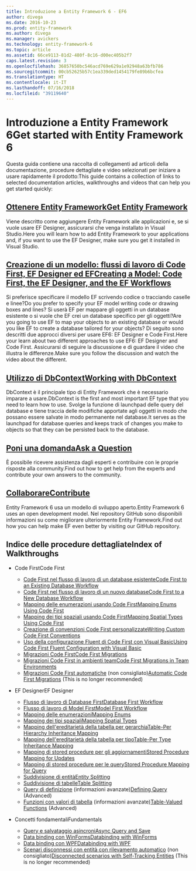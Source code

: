 ```yaml
---
title: Introduzione a Entity Framework 6 - EF6
author: divega
ms.date: 2016-10-23
ms.prod: entity-framework
ms.author: divega
ms.manager: avickers
ms.technology: entity-framework-6
ms.topic: article
ms.assetid: 66ce9113-81d2-480f-8c16-d00ec405b2f7
caps.latest.revision: 3
ms.openlocfilehash: 36857650bc546acd769e629a1e92948a63bfb786
ms.sourcegitcommit: 00cb52625b57c1ea339ded1454179fe89b6bcfea
ms.translationtype: HT
ms.contentlocale: it-IT
ms.lasthandoff: 07/16/2018
ms.locfileid: "39119640"
---
```

# <a name="get-started-with-entity-framework-6"></a><span data-ttu-id="60f16-102">Introduzione a Entity Framework 6</span><span class="sxs-lookup"><span data-stu-id="60f16-102">Get started with Entity Framework 6</span></span>

<span data-ttu-id="60f16-103">Questa guida contiene una raccolta di collegamenti ad articoli della documentazione, procedure dettagliate e video selezionati per iniziare a usare rapidamente il prodotto:</span><span class="sxs-lookup"><span data-stu-id="60f16-103">This guide contains a collection of links to selected documentation articles, walkthroughs and videos that can help you get started quickly:</span></span>

## <a name="get-entity-frameworkef6fundamentalsinstallmd"></a>[<span data-ttu-id="60f16-104">Ottenere Entity Framework</span><span class="sxs-lookup"><span data-stu-id="60f16-104">Get Entity Framework</span></span>](~/ef6/fundamentals/install.md)
<span data-ttu-id="60f16-105">Viene descritto come aggiungere Entity Framework alle applicazioni e, se si vuole usare EF Designer, assicurarsi che venga installato in Visual Studio.</span><span class="sxs-lookup"><span data-stu-id="60f16-105">Here you will learn how to add Entity Framework to your applications and, if you want to use the EF Designer, make sure you get it installed in Visual Studio.</span></span>

## <a name="creating-a-model-code-first-the-ef-designer-and-the-ef-workflowsef6modelingindexmd"></a>[<span data-ttu-id="60f16-106">Creazione di un modello: flussi di lavoro di Code First, EF Designer ed EF</span><span class="sxs-lookup"><span data-stu-id="60f16-106">Creating a Model: Code First, the EF Designer, and the EF Workflows</span></span>](~/ef6/modeling/index.md)
<span data-ttu-id="60f16-107">Si preferisce specificare il modello EF scrivendo codice o tracciando caselle e linee?</span><span class="sxs-lookup"><span data-stu-id="60f16-107">Do you prefer to specify your EF model writing code or drawing boxes and lines?</span></span>
<span data-ttu-id="60f16-108">Si userà EF per mappare gli oggetti in un database esistente o si vuole che EF crei un database specifico per gli oggetti?</span><span class="sxs-lookup"><span data-stu-id="60f16-108">Are you going to use EF to map your objects to an existing database or would you like EF to create a database tailored for your objects?</span></span>
<span data-ttu-id="60f16-109">Di seguito sono descritti due approcci diversi per usare EF6: EF Designer e Code First.</span><span class="sxs-lookup"><span data-stu-id="60f16-109">Here your learn about two different approaches to use EF6: EF Designer and Code First.</span></span>
<span data-ttu-id="60f16-110">Assicurarsi di seguire la discussione e di guardare il video che illustra le differenze.</span><span class="sxs-lookup"><span data-stu-id="60f16-110">Make sure you follow the discussion and watch the video about the different.</span></span>

## <a name="working-with-dbcontextef6fundamentalsworking-with-dbcontextmd"></a>[<span data-ttu-id="60f16-111">Utilizzo di DbContext</span><span class="sxs-lookup"><span data-stu-id="60f16-111">Working with DbContext</span></span>](~/ef6/fundamentals/working-with-dbcontext.md)
<span data-ttu-id="60f16-112">DbContext è il principale tipo di Entity Framework che è necessario imparare a usare.</span><span class="sxs-lookup"><span data-stu-id="60f16-112">DbContext is the first and most important EF type that you need to learn how to use.</span></span> <span data-ttu-id="60f16-113">Svolge la funzione di launchpad delle query del database e tiene traccia delle modifiche apportate agli oggetti in modo che possano essere salvate in modo permanente nel database.</span><span class="sxs-lookup"><span data-stu-id="60f16-113">It serves as the launchpad for database queries and keeps track of changes you make to objects so that they can be persisted back to the database.</span></span>

## <a name="ask-a-questionef6resourcesget-helpmd"></a>[<span data-ttu-id="60f16-114">Poni una domanda</span><span class="sxs-lookup"><span data-stu-id="60f16-114">Ask a Question</span></span>](~/ef6/resources/get-help.md)
<span data-ttu-id="60f16-115">È possibile ricevere assistenza dagli esperti e contribuire con le proprie risposte alla community.</span><span class="sxs-lookup"><span data-stu-id="60f16-115">Find out how to get help from the experts and contribute your own answers to the community.</span></span>

## <a name="contributehttpgithubcomaspnetentityframework6"></a>[<span data-ttu-id="60f16-116">Collaborare</span><span class="sxs-lookup"><span data-stu-id="60f16-116">Contribute</span></span>](http://github.com/aspnet/EntityFramework6/)
<span data-ttu-id="60f16-117">Entity Framework 6 usa un modello di sviluppo aperto.</span><span class="sxs-lookup"><span data-stu-id="60f16-117">Entity Framework 6 uses an open development model.</span></span> <span data-ttu-id="60f16-118">Nel repository GitHub sono disponibili informazioni su come migliorare ulteriormente Entity Framework.</span><span class="sxs-lookup"><span data-stu-id="60f16-118">Find out how you can help make EF even better by visiting our GitHub repository.</span></span>

## <a name="index-of-walkthroughs"></a><span data-ttu-id="60f16-119">Indice delle procedure dettagliate</span><span class="sxs-lookup"><span data-stu-id="60f16-119">Index of Walkthroughs</span></span>

- <span data-ttu-id="60f16-120">Code First</span><span class="sxs-lookup"><span data-stu-id="60f16-120">Code First</span></span>
  - [<span data-ttu-id="60f16-121">Code First nel flusso di lavoro di un database esistente</span><span class="sxs-lookup"><span data-stu-id="60f16-121">Code First to an Existing Database Workflow</span></span>](~/ef6/modeling/code-first/workflows/existing-database.md)
  - [<span data-ttu-id="60f16-122">Code First nel flusso di lavoro di un nuovo database</span><span class="sxs-lookup"><span data-stu-id="60f16-122">Code First to a New Database Workflow</span></span>](~/ef6/modeling/code-first/workflows/new-database.md)
  - [<span data-ttu-id="60f16-123">Mapping delle enumerazioni usando Code First</span><span class="sxs-lookup"><span data-stu-id="60f16-123">Mapping Enums Using Code First</span></span>](~/ef6/modeling/code-first/data-types/enums.md)
  - [<span data-ttu-id="60f16-124">Mapping dei tipi spaziali usando Code First</span><span class="sxs-lookup"><span data-stu-id="60f16-124">Mapping Spatial Types Using Code First</span></span>](~/ef6/modeling/code-first/data-types/spatial.md)
  - [<span data-ttu-id="60f16-125">Creazione di convenzioni Code First personalizzate</span><span class="sxs-lookup"><span data-stu-id="60f16-125">Writing Custom Code First Conventions</span></span>](~/ef6/modeling/code-first/conventions/custom.md)
  - [<span data-ttu-id="60f16-126">Uso della configurazione Fluent di Code First con Visual Basic</span><span class="sxs-lookup"><span data-stu-id="60f16-126">Using Code First Fluent Configuration with Visual Basic</span></span>](~/ef6/modeling/code-first/fluent/vb.md)
  - [<span data-ttu-id="60f16-127">Migrazioni Code First</span><span class="sxs-lookup"><span data-stu-id="60f16-127">Code First Migrations</span></span>](~/ef6/modeling/code-first/migrations/index.md)
  - [<span data-ttu-id="60f16-128">Migrazioni Code First in ambienti team</span><span class="sxs-lookup"><span data-stu-id="60f16-128">Code First Migrations in Team Environments</span></span>](~/ef6/modeling/code-first/migrations/teams.md)
  - <span data-ttu-id="60f16-129">[Migrazioni Code First automatiche](~/ef6/modeling/code-first/migrations/automatic.md) (non consigliato)</span><span class="sxs-lookup"><span data-stu-id="60f16-129">[Automatic Code First Migrations](~/ef6/modeling/code-first/migrations/automatic.md) (This is no longer recommended)</span></span>

- <span data-ttu-id="60f16-130">EF Designer</span><span class="sxs-lookup"><span data-stu-id="60f16-130">EF Designer</span></span>
  - [<span data-ttu-id="60f16-131">Flusso di lavoro di Database First</span><span class="sxs-lookup"><span data-stu-id="60f16-131">Database First Workflow</span></span>](~/ef6/modeling/designer/workflows/database-first.md)
  - [<span data-ttu-id="60f16-132">Flusso di lavoro di Model First</span><span class="sxs-lookup"><span data-stu-id="60f16-132">Model First Workflow</span></span>](~/ef6/modeling/designer/workflows/model-first.md)
  - [<span data-ttu-id="60f16-133">Mapping delle enumerazioni</span><span class="sxs-lookup"><span data-stu-id="60f16-133">Mapping Enums</span></span>](~/ef6/modeling/designer/data-types/enums.md)
  - [<span data-ttu-id="60f16-134">Mapping dei tipi spaziali</span><span class="sxs-lookup"><span data-stu-id="60f16-134">Mapping Spatial Types</span></span>](~/ef6/modeling/designer/data-types/spatial.md)
  - [<span data-ttu-id="60f16-135">Mapping dell'ereditarietà della tabella per gerarchia</span><span class="sxs-lookup"><span data-stu-id="60f16-135">Table-Per Hierarchy Inheritance Mapping</span></span>](~/ef6/modeling/designer/inheritance/tph.md)
  - [<span data-ttu-id="60f16-136">Mapping dell'ereditarietà della tabella per tipo</span><span class="sxs-lookup"><span data-stu-id="60f16-136">Table-Per Type Inheritance Mapping</span></span>](~/ef6/modeling/designer/inheritance/tpt.md)
  - [<span data-ttu-id="60f16-137">Mapping di stored procedure per gli aggiornamenti</span><span class="sxs-lookup"><span data-stu-id="60f16-137">Stored Procedure Mapping for Updates</span></span>](~/ef6/modeling/designer/stored-procedures/cud.md)
  - [<span data-ttu-id="60f16-138">Mapping di stored procedure per le query</span><span class="sxs-lookup"><span data-stu-id="60f16-138">Stored Procedure Mapping for Query</span></span>](~/ef6/modeling/designer/stored-procedures/query.md)
  - [<span data-ttu-id="60f16-139">Suddivisione di entità</span><span class="sxs-lookup"><span data-stu-id="60f16-139">Entity Splitting</span></span>](~/ef6/modeling/designer/entity-splitting.md)
  - [<span data-ttu-id="60f16-140">Suddivisione di tabelle</span><span class="sxs-lookup"><span data-stu-id="60f16-140">Table Splitting</span></span>](~/ef6/modeling/designer/table-splitting.md)
  - <span data-ttu-id="60f16-141">[Query di definizione](~/ef6/modeling/designer/advanced/defining-query.md) (informazioni avanzate)</span><span class="sxs-lookup"><span data-stu-id="60f16-141">[Defining Query](~/ef6/modeling/designer/advanced/defining-query.md) (Advanced)</span></span>
  - <span data-ttu-id="60f16-142">[Funzioni con valori di tabella](~/ef6/modeling/designer/advanced/tvfs.md) (informazioni avanzate)</span><span class="sxs-lookup"><span data-stu-id="60f16-142">[Table-Valued Functions](~/ef6/modeling/designer/advanced/tvfs.md) (Advanced)</span></span>

- <span data-ttu-id="60f16-143">Concetti fondamentali</span><span class="sxs-lookup"><span data-stu-id="60f16-143">Fundamentals</span></span>
  - [<span data-ttu-id="60f16-144">Query e salvataggio asincroni</span><span class="sxs-lookup"><span data-stu-id="60f16-144">Async Query and Save</span></span>](~/ef6/fundamentals/async.md)
  - [<span data-ttu-id="60f16-145">Data binding con WinForms</span><span class="sxs-lookup"><span data-stu-id="60f16-145">Databinding with WinForms</span></span>](~/ef6/fundamentals/databinding/winforms.md)
  - [<span data-ttu-id="60f16-146">Data binding con WPF</span><span class="sxs-lookup"><span data-stu-id="60f16-146">Databinding with WPF</span></span>](~/ef6/fundamentals/databinding/wpf.md)
  - <span data-ttu-id="60f16-147">[Scenari disconnessi con entità con rilevamento automatico](~/ef6/fundamentals/disconnected-entities/self-tracking-entities/walkthrough.md) (non consigliato)</span><span class="sxs-lookup"><span data-stu-id="60f16-147">[Disconnected scenarios with Self-Tracking Entities](~/ef6/fundamentals/disconnected-entities/self-tracking-entities/walkthrough.md) (This is no longer recommended)</span></span>
